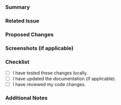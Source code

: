 <!-- 
Thanks for contributing to Giga! 
Please fill out the sections below to help us review your pull request. 
-->

### Summary
<!-- Describe the purpose of this pull request -->

### Related Issue
<!-- If this pull request relates to any issue, provide the issue number or describe the problem -->

### Proposed Changes
<!-- Describe the changes you've made -->

### Screenshots (if applicable)
<!-- Add any relevant screenshots or visuals -->

### Checklist
- [ ] I have tested these changes locally.
- [ ] I have updated the documentation (if applicable).
- [ ] I have reviewed my code changes.

### Additional Notes
<!-- Add any other relevant information or context -->
